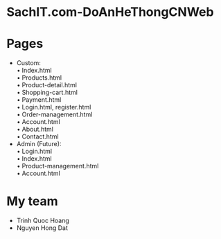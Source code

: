 # SachIT.com-DoAnHeThongCNWeb
# Pages
- Custom:\
•	Index.html\
•	Products.html\
•	Product-detail.html\
•	Shopping-cart.html\
•	Payment.html\
•	Login.html, register.html\
•	Order-management.html\
•	Account.html\
•	About.html\
•	Contact.html
- Admin (Future):\
•	Login.html\
•	Index.html\
•	Product-management.html\
•	Account.html
# My team
- Trinh Quoc Hoang
- Nguyen Hong Dat
